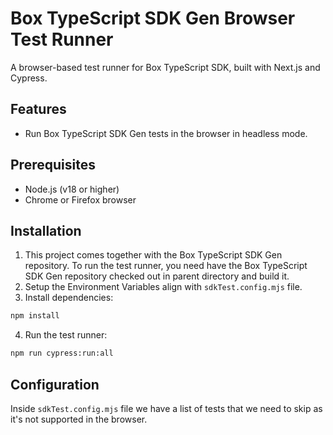 # Box TypeScript SDK Gen Browser Test Runner

A browser-based test runner for Box TypeScript SDK, built with Next.js and Cypress.

## Features

- Run Box TypeScript SDK Gen tests in the browser in headless mode.

## Prerequisites

- Node.js (v18 or higher)
- Chrome or Firefox browser

## Installation

1. This project comes together with the Box TypeScript SDK Gen repository. To run the test runner, you need have the Box TypeScript SDK Gen repository checked out in parent directory and build it.
2. Setup the Environment Variables align with `sdkTest.config.mjs` file.
3. Install dependencies:

```bash
npm install
```

4. Run the test runner:

```bash
npm run cypress:run:all
```

## Configuration

Inside `sdkTest.config.mjs` file we have a list of tests that we need to skip as it's not supported in the browser.
